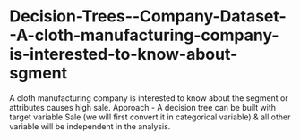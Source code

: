 # Decision-Trees--Company-Dataset--A-cloth-manufacturing-company-is-interested-to-know-about-sgment
A cloth manufacturing company is interested to know about the segment or attributes causes high sale.  Approach - A decision tree can be built with target variable Sale (we will first convert it in categorical variable) &amp; all other variable will be independent in the analysis.
